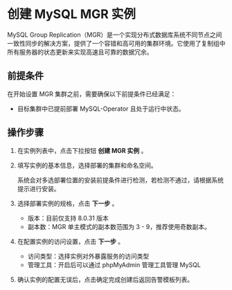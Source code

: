 # 创建 MySQL MGR 实例

MySQL Group Replication（MGR）是一个实现分布式数据库系统不同节点之间一致性同步的解决方案，提供了一个容错和高可用的集群环境。它使用了复制组中所有服务器的状态更新来实现高速且可靠的数据冗余。

## 前提条件

在开始设置 MGR 集群之前，需要确保以下前提条件已经满足：

- 目标集群中已提前部署 MySQL-Operator 且处于运行中状态。

## 操作步骤

1. 在实例列表中，点击下拉按钮 __创建 MGR 实例__ 。

2. 填写实例的基本信息，选择部署的集群和命名空间。

    系统会对多选部署位置的安装前提条件进行检测，若检测不通过，请根据系统提示进行安装。

3. 选择部署实例的规格，点击 __下一步__ 。

    - 版本：目前仅支持 8.0.31 版本
    - 副本数：MGR 单主模式的副本数范围为 3 - 9，推荐使用奇数副本。

4. 在配置实例的访问设置，点击 __下一步__ 。

    - 访问类型：选择实例对外暴露服务的访问类型
    - 管理工具：开启后可以通过 phpMyAdmin 管理工具管理 MySQL

5. 确认实例的配置无误后，点击确定完成创建后返回告警模板列表。
